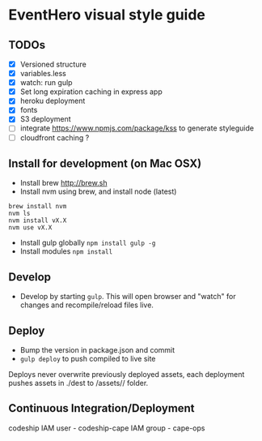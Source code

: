 # EventHero visual style guide

## TODOs
- [X] Versioned structure
- [X] variables.less
- [X] watch: run gulp
- [X] Set long expiration caching in express app
- [X] heroku deployment
- [X] fonts
- [X] S3 deployment
- [ ] integrate https://www.npmjs.com/package/kss to generate styleguide
- [ ] cloudfront caching ?

## Install for development (on Mac OSX)

- Install brew http://brew.sh
- Install nvm using brew, and install node (latest)
```
brew install nvm
nvm ls
nvm install vX.X
nvm use vX.X
```
- Install gulp globally `npm install gulp -g`
- Install modules `npm install`

## Develop

- Develop by starting `gulp`. This will open browser and "watch" for changes and recompile/reload files live.

## Deploy

- Bump the version in package.json and commit
- `gulp deploy` to push compiled to live site

Deploys never overwrite previously deployed assets, each deployment pushes assets in ./dest to 
/assets/<version>/ folder.

## Continuous Integration/Deployment
codeship
IAM user - codeship-cape
IAM group - cape-ops
